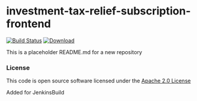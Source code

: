 # investment-tax-relief-subscription-frontend

[![Build Status](https://travis-ci.org/hmrc/investment-tax-relief-subscription-frontend.svg?branch=master)](https://travis-ci.org/hmrc/investment-tax-relief-subscription-frontend) [ ![Download](https://api.bintray.com/packages/hmrc/releases/investment-tax-relief-subscription-frontend/images/download.svg) ](https://bintray.com/hmrc/releases/investment-tax-relief-subscription-frontend/_latestVersion)

This is a placeholder README.md for a new repository

### License

This code is open source software licensed under the [Apache 2.0 License]("http://www.apache.org/licenses/LICENSE-2.0.html")

Added for JenkinsBuild